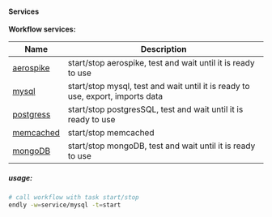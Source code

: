 #### Services

**Workflow services:**

| Name | Description |
| ---- | --- |
| [aerospike](aerospike/) | start/stop aerospike,  test and wait until it is ready to use |
| [mysql](mysql/) | start/stop mysql,  test and wait until it is ready to use, export, imports data |
| [postgress](pg/) | start/stop postgresSQL, test and wait until it is ready to use |
| [memcached](memcached/) | start/stop memcached |
| [mongoDB](mongo/) | start/stop mongoDB, test and wait until it is ready to use  |
 

##### usage:
 
```bash
# call workflow with task start/stop
endly -w=service/mysql -t=start
```
 
